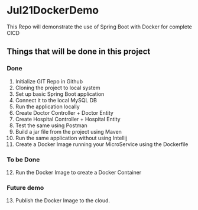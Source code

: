 # Jul21DockerDemo

This Repo will demonstrate the use of Spring Boot with Docker for complete CICD

## Things that will be done in this project 

### Done

1. Initialize GIT Repo in Github
2. Cloning the project to local system
3. Set up basic Spring Boot application
4. Connect it to the local MySQL DB
5. Run the application locally
6. Create Doctor Controller + Doctor Entity
7. Create Hospital Controller + Hospital Entity
8. Test the same using Postman
9. Build a jar file from the project using Maven
10. Run the same application without using Intellij
11. Create a Docker Image running your MicroService using the Dockerfile

### To be Done 

12. Run the Docker Image to create a Docker Container

### Future demo

13. Publish the Docker Image to the cloud.